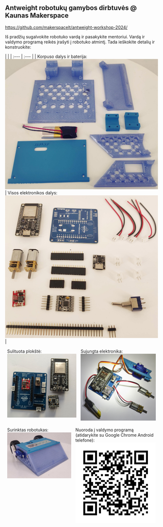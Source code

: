 <style>
table * { border: none; }
table { border: none;}
td { vertical-align: top; }
</style>

## Antweight robotukų gamybos dirbtuvės @ Kaunas Makerspace

https://github.com/makerspacelt/antweight-workshop-2024/

Iš pradžių sugalvokite robotuko vardą ir pasakykite mentoriui.
Vardą ir valdymo programą reikės įrašyti į robotuko atmintį.
Tada ieškokite detalių ir konstruokite:

 | |
| :--- | :--- |
| Korpuso dalys ir baterija:![](base-parts.jpg) | Visos elektronikos dalys: ![](electronic-parts.jpg) |

| | |
| :--- | :--- |
| Sulituota plokštė: ![](pcb-soldered.jpg) | Sujungta elektronika: ![](pcb-connected.jpg) |

| | |
| :--- | :--- |
| Surinktas robotukas: ![](assembled.jpg) | Nuoroda į valdymo programą (atidarykite su Google Chrome Android telefone): ![](qr-control-app.png) |